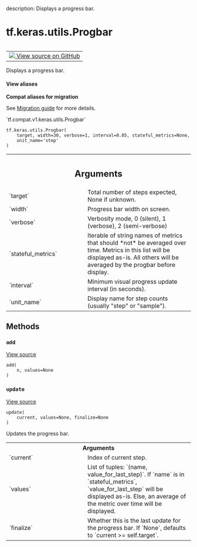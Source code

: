 description: Displays a progress bar.

<div itemscope itemtype="http://developers.google.com/ReferenceObject">
<meta itemprop="name" content="tf.keras.utils.Progbar" />
<meta itemprop="path" content="Stable" />
<meta itemprop="property" content="__init__"/>
<meta itemprop="property" content="add"/>
<meta itemprop="property" content="update"/>
</div>

# tf.keras.utils.Progbar

<!-- Insert buttons and diff -->

<table class="tfo-notebook-buttons tfo-api nocontent" align="left">
<td>
  <a target="_blank" href="https://github.com/tensorflow/tensorflow/blob/r2.3/tensorflow/python/keras/utils/generic_utils.py#L483-L664">
    <img src="https://www.tensorflow.org/images/GitHub-Mark-32px.png" />
    View source on GitHub
  </a>
</td>
</table>



Displays a progress bar.

<section class="expandable">
  <h4 class="showalways">View aliases</h4>
  <p>
<b>Compat aliases for migration</b>
<p>See
<a href="https://www.tensorflow.org/guide/migrate">Migration guide</a> for
more details.</p>
<p>`tf.compat.v1.keras.utils.Progbar`</p>
</p>
</section>

<pre class="devsite-click-to-copy prettyprint lang-py tfo-signature-link">
<code>tf.keras.utils.Progbar(
    target, width=30, verbose=1, interval=0.05, stateful_metrics=None,
    unit_name='step'
)
</code></pre>



<!-- Placeholder for "Used in" -->


<!-- Tabular view -->
 <table class="responsive fixed orange">
<colgroup><col width="214px"><col></colgroup>
<tr><th colspan="2"><h2 class="add-link">Arguments</h2></th></tr>

<tr>
<td>
`target`
</td>
<td>
Total number of steps expected, None if unknown.
</td>
</tr><tr>
<td>
`width`
</td>
<td>
Progress bar width on screen.
</td>
</tr><tr>
<td>
`verbose`
</td>
<td>
Verbosity mode, 0 (silent), 1 (verbose), 2 (semi-verbose)
</td>
</tr><tr>
<td>
`stateful_metrics`
</td>
<td>
Iterable of string names of metrics that should *not* be
averaged over time. Metrics in this list will be displayed as-is. All
others will be averaged by the progbar before display.
</td>
</tr><tr>
<td>
`interval`
</td>
<td>
Minimum visual progress update interval (in seconds).
</td>
</tr><tr>
<td>
`unit_name`
</td>
<td>
Display name for step counts (usually "step" or "sample").
</td>
</tr>
</table>



## Methods

<h3 id="add"><code>add</code></h3>

<a target="_blank" href="https://github.com/tensorflow/tensorflow/blob/r2.3/tensorflow/python/keras/utils/generic_utils.py#L663-L664">View source</a>

<pre class="devsite-click-to-copy prettyprint lang-py tfo-signature-link">
<code>add(
    n, values=None
)
</code></pre>




<h3 id="update"><code>update</code></h3>

<a target="_blank" href="https://github.com/tensorflow/tensorflow/blob/r2.3/tensorflow/python/keras/utils/generic_utils.py#L528-L661">View source</a>

<pre class="devsite-click-to-copy prettyprint lang-py tfo-signature-link">
<code>update(
    current, values=None, finalize=None
)
</code></pre>

Updates the progress bar.


<!-- Tabular view -->
 <table class="responsive fixed orange">
<colgroup><col width="214px"><col></colgroup>
<tr><th colspan="2">Arguments</th></tr>

<tr>
<td>
`current`
</td>
<td>
Index of current step.
</td>
</tr><tr>
<td>
`values`
</td>
<td>
List of tuples: `(name, value_for_last_step)`. If `name` is in
`stateful_metrics`, `value_for_last_step` will be displayed as-is.
Else, an average of the metric over time will be displayed.
</td>
</tr><tr>
<td>
`finalize`
</td>
<td>
Whether this is the last update for the progress bar. If
`None`, defaults to `current >= self.target`.
</td>
</tr>
</table>





